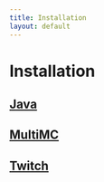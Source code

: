 ```yaml
---
title: Installation
layout: default
---
```

# Installation

## [Java](../../source/installation/java)

## [MultiMC](../../source/installation/multimc)

## [Twitch](../../source/installation/twitch)
